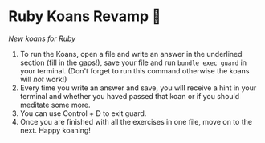 # Ruby Koans Revamp 🚀

*New koans for Ruby*

1. To run the Koans, open a file and write an answer in the underlined section (fill in the gaps!), save your file and run `bundle exec guard` in your terminal. (Don't forget to run this command otherwise the koans will *not* work!)
2. Every time you write an answer and save, you will receive a hint in your terminal and whether you haved passed that koan or if you should meditate some more.
3. You can use Control + D to exit guard.
4. Once you are finished with all the exercises in one file, move on to the next. Happy koaning!
